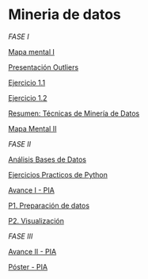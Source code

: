 # Mineria de datos

_*FASE I*_


[Mapa mental I ](https://github.com/wendybazua/mineriadedatos/blob/master/MapaMental_1_%7B1887913%7D.pdf)


[Presentación Outliers](https://github.com/wendybazua/mineriadedatos/blob/master/Presentación_Outliers_Equipo%20%233.pdf)


[Ejercicio 1.1](https://github.com/Dany-Coss/Mineria_Datos_fcfm/blob/master/Ejercicio1.1_RegresionLineal%20-%20Jupyter%20Notebook.pdf)


[Ejercicio 1.2](https://github.com/Dany-Coss/Mineria_Datos_fcfm/blob/master/Ejercicio_1.2_Asociación%20-%20Jupyter%20Notebook.pdf)

[Resumen: Técnicas de Minería de Datos](https://github.com/wendybazua/mineriadedatos/blob/master/Resumen__Outliers_1887913.pdf)

[Mapa Mental II](https://github.com/wendybazua/mineriadedatos/blob/master/Mapa%20Mental%20_2_1887913.pdf)

_*FASE II*_

[Análisis Bases de Datos](https://github.com/wendybazua/mineriadedatos/blob/master/AnálisisBD_1887913.pdf)

[Ejercicios Practicos de Python](https://github.com/wendybazua/mineriadedatos/blob/master/Ejercicios_1887913.ipynb)

[Avance I - PIA](https://github.com/wendybazua/mineriadedatos/blob/master/Avance1-PIA_E13_G03%20.pdf)

[P1. Preparación de datos](https://github.com/JuanAlfredoCantuZavala/Mineria_de_Datos/blob/master/P1%20-%20Manipulación%20de%20datos.ipynb)

[P2. Visualización](https://github.com/JuanAlfredoCantuZavala/Mineria_de_Datos/blob/master/P2%20-%20Visualizaci%C3%B3n%20de%20datos%20f.ipynb)

_*FASE III*_

[Avance II - PIA](https://github.com/wendybazua/mineriadedatos/blob/master/AvancePIA_II_Grupo003_E13.ipynb)


[Póster - PIA](https://github.com/wendybazua/mineriadedatos/blob/master/Poster%20-%20Miner%C3%ADa%20de%20datos.pdf)
